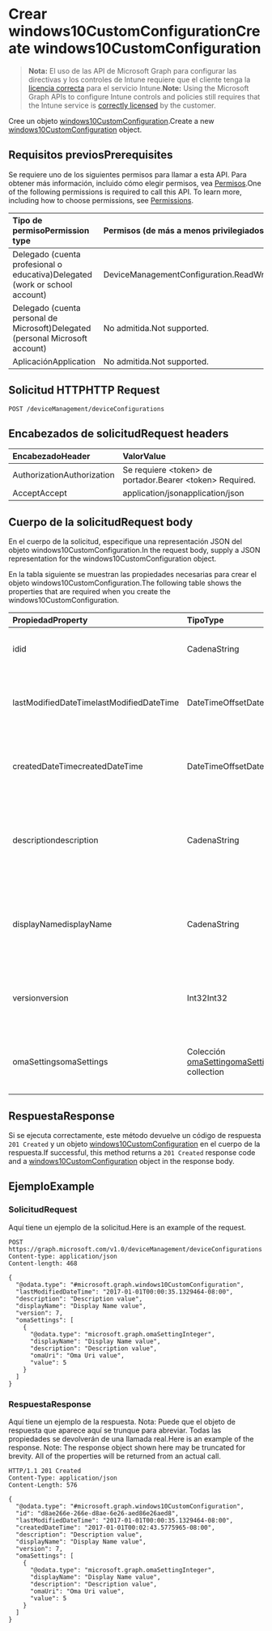 # <a name="create-windows10customconfiguration"></a><span data-ttu-id="05d22-101">Crear windows10CustomConfiguration</span><span class="sxs-lookup"><span data-stu-id="05d22-101">Create windows10CustomConfiguration</span></span>

> <span data-ttu-id="05d22-102">**Nota:** El uso de las API de Microsoft Graph para configurar las directivas y los controles de Intune requiere que el cliente tenga la [licencia correcta](https://go.microsoft.com/fwlink/?linkid=839381) para el servicio Intune.</span><span class="sxs-lookup"><span data-stu-id="05d22-102">**Note:** Using the Microsoft Graph APIs to configure Intune controls and policies still requires that the Intune service is [correctly licensed](https://go.microsoft.com/fwlink/?linkid=839381) by the customer.</span></span>

<span data-ttu-id="05d22-103">Cree un objeto [windows10CustomConfiguration](../resources/intune_deviceconfig_windows10customconfiguration.md).</span><span class="sxs-lookup"><span data-stu-id="05d22-103">Create a new [windows10CustomConfiguration](../resources/intune_deviceconfig_windows10customconfiguration.md) object.</span></span>
## <a name="prerequisites"></a><span data-ttu-id="05d22-104">Requisitos previos</span><span class="sxs-lookup"><span data-stu-id="05d22-104">Prerequisites</span></span>
<span data-ttu-id="05d22-p101">Se requiere uno de los siguientes permisos para llamar a esta API. Para obtener más información, incluido cómo elegir permisos, vea [Permisos](../../../concepts/permissions_reference.md).</span><span class="sxs-lookup"><span data-stu-id="05d22-p101">One of the following permissions is required to call this API. To learn more, including how to choose permissions, see [Permissions](../../../concepts/permissions_reference.md).</span></span>

|<span data-ttu-id="05d22-107">Tipo de permiso</span><span class="sxs-lookup"><span data-stu-id="05d22-107">Permission type</span></span>|<span data-ttu-id="05d22-108">Permisos (de más a menos privilegiados)</span><span class="sxs-lookup"><span data-stu-id="05d22-108">Permissions (from most to least privileged)</span></span>|
|:---|:---|
|<span data-ttu-id="05d22-109">Delegado (cuenta profesional o educativa)</span><span class="sxs-lookup"><span data-stu-id="05d22-109">Delegated (work or school account)</span></span>|<span data-ttu-id="05d22-110">DeviceManagementConfiguration.ReadWrite.All</span><span class="sxs-lookup"><span data-stu-id="05d22-110">DeviceManagementConfiguration.ReadWrite.All</span></span>|
|<span data-ttu-id="05d22-111">Delegado (cuenta personal de Microsoft)</span><span class="sxs-lookup"><span data-stu-id="05d22-111">Delegated (personal Microsoft account)</span></span>|<span data-ttu-id="05d22-112">No admitida.</span><span class="sxs-lookup"><span data-stu-id="05d22-112">Not supported.</span></span>|
|<span data-ttu-id="05d22-113">Aplicación</span><span class="sxs-lookup"><span data-stu-id="05d22-113">Application</span></span>|<span data-ttu-id="05d22-114">No admitida.</span><span class="sxs-lookup"><span data-stu-id="05d22-114">Not supported.</span></span>|

## <a name="http-request"></a><span data-ttu-id="05d22-115">Solicitud HTTP</span><span class="sxs-lookup"><span data-stu-id="05d22-115">HTTP Request</span></span>
<!-- {
  "blockType": "ignored"
}
-->
``` http
POST /deviceManagement/deviceConfigurations
```

## <a name="request-headers"></a><span data-ttu-id="05d22-116">Encabezados de solicitud</span><span class="sxs-lookup"><span data-stu-id="05d22-116">Request headers</span></span>
|<span data-ttu-id="05d22-117">Encabezado</span><span class="sxs-lookup"><span data-stu-id="05d22-117">Header</span></span>|<span data-ttu-id="05d22-118">Valor</span><span class="sxs-lookup"><span data-stu-id="05d22-118">Value</span></span>|
|:---|:---|
|<span data-ttu-id="05d22-119">Authorization</span><span class="sxs-lookup"><span data-stu-id="05d22-119">Authorization</span></span>|<span data-ttu-id="05d22-120">Se requiere &lt;token&gt; de portador.</span><span class="sxs-lookup"><span data-stu-id="05d22-120">Bearer &lt;token&gt; Required.</span></span>|
|<span data-ttu-id="05d22-121">Accept</span><span class="sxs-lookup"><span data-stu-id="05d22-121">Accept</span></span>|<span data-ttu-id="05d22-122">application/json</span><span class="sxs-lookup"><span data-stu-id="05d22-122">application/json</span></span>|

## <a name="request-body"></a><span data-ttu-id="05d22-123">Cuerpo de la solicitud</span><span class="sxs-lookup"><span data-stu-id="05d22-123">Request body</span></span>
<span data-ttu-id="05d22-124">En el cuerpo de la solicitud, especifique una representación JSON del objeto windows10CustomConfiguration.</span><span class="sxs-lookup"><span data-stu-id="05d22-124">In the request body, supply a JSON representation for the windows10CustomConfiguration object.</span></span>

<span data-ttu-id="05d22-125">En la tabla siguiente se muestran las propiedades necesarias para crear el objeto windows10CustomConfiguration.</span><span class="sxs-lookup"><span data-stu-id="05d22-125">The following table shows the properties that are required when you create the windows10CustomConfiguration.</span></span>

|<span data-ttu-id="05d22-126">Propiedad</span><span class="sxs-lookup"><span data-stu-id="05d22-126">Property</span></span>|<span data-ttu-id="05d22-127">Tipo</span><span class="sxs-lookup"><span data-stu-id="05d22-127">Type</span></span>|<span data-ttu-id="05d22-128">Descripción</span><span class="sxs-lookup"><span data-stu-id="05d22-128">Description</span></span>|
|:---|:---|:---|
|<span data-ttu-id="05d22-129">id</span><span class="sxs-lookup"><span data-stu-id="05d22-129">id</span></span>|<span data-ttu-id="05d22-130">Cadena</span><span class="sxs-lookup"><span data-stu-id="05d22-130">String</span></span>|<span data-ttu-id="05d22-131">Clave de la entidad.</span><span class="sxs-lookup"><span data-stu-id="05d22-131">Key of the entity.</span></span> <span data-ttu-id="05d22-132">Heredado de [deviceConfiguration](../resources/intune_deviceconfig_deviceconfiguration.md)</span><span class="sxs-lookup"><span data-stu-id="05d22-132">Inherited from [deviceConfiguration](../resources/intune_deviceconfig_deviceconfiguration.md)</span></span>|
|<span data-ttu-id="05d22-133">lastModifiedDateTime</span><span class="sxs-lookup"><span data-stu-id="05d22-133">lastModifiedDateTime</span></span>|<span data-ttu-id="05d22-134">DateTimeOffset</span><span class="sxs-lookup"><span data-stu-id="05d22-134">DateTimeOffset</span></span>|<span data-ttu-id="05d22-135">Fecha y hora en la que se modificó el objeto por última vez.</span><span class="sxs-lookup"><span data-stu-id="05d22-135">DateTime the object was last modified.</span></span> <span data-ttu-id="05d22-136">Heredado de [deviceConfiguration](../resources/intune_deviceconfig_deviceconfiguration.md)</span><span class="sxs-lookup"><span data-stu-id="05d22-136">Inherited from [deviceConfiguration](../resources/intune_deviceconfig_deviceconfiguration.md)</span></span>|
|<span data-ttu-id="05d22-137">createdDateTime</span><span class="sxs-lookup"><span data-stu-id="05d22-137">createdDateTime</span></span>|<span data-ttu-id="05d22-138">DateTimeOffset</span><span class="sxs-lookup"><span data-stu-id="05d22-138">DateTimeOffset</span></span>|<span data-ttu-id="05d22-139">Fecha y hora en la que se creó el objeto.</span><span class="sxs-lookup"><span data-stu-id="05d22-139">DateTime the object was created.</span></span> <span data-ttu-id="05d22-140">Heredado de [deviceConfiguration](../resources/intune_deviceconfig_deviceconfiguration.md)</span><span class="sxs-lookup"><span data-stu-id="05d22-140">Inherited from [deviceConfiguration](../resources/intune_deviceconfig_deviceconfiguration.md)</span></span>|
|<span data-ttu-id="05d22-141">description</span><span class="sxs-lookup"><span data-stu-id="05d22-141">description</span></span>|<span data-ttu-id="05d22-142">Cadena</span><span class="sxs-lookup"><span data-stu-id="05d22-142">String</span></span>|<span data-ttu-id="05d22-143">Descripción proporcionada por el administrador de la configuración del dispositivo.</span><span class="sxs-lookup"><span data-stu-id="05d22-143">Admin provided description of the Device Configuration.</span></span> <span data-ttu-id="05d22-144">Heredado de [deviceConfiguration](../resources/intune_deviceconfig_deviceconfiguration.md)</span><span class="sxs-lookup"><span data-stu-id="05d22-144">Inherited from [deviceConfiguration](../resources/intune_deviceconfig_deviceconfiguration.md)</span></span>|
|<span data-ttu-id="05d22-145">displayName</span><span class="sxs-lookup"><span data-stu-id="05d22-145">displayName</span></span>|<span data-ttu-id="05d22-146">Cadena</span><span class="sxs-lookup"><span data-stu-id="05d22-146">String</span></span>|<span data-ttu-id="05d22-147">Nombre proporcionado por el administrador de la configuración del dispositivo.</span><span class="sxs-lookup"><span data-stu-id="05d22-147">Admin provided name of the device configuration.</span></span> <span data-ttu-id="05d22-148">Heredado de [deviceConfiguration](../resources/intune_deviceconfig_deviceconfiguration.md)</span><span class="sxs-lookup"><span data-stu-id="05d22-148">Inherited from [deviceConfiguration](../resources/intune_deviceconfig_deviceconfiguration.md)</span></span>|
|<span data-ttu-id="05d22-149">version</span><span class="sxs-lookup"><span data-stu-id="05d22-149">version</span></span>|<span data-ttu-id="05d22-150">Int32</span><span class="sxs-lookup"><span data-stu-id="05d22-150">Int32</span></span>|<span data-ttu-id="05d22-151">Versión de la configuración del dispositivo.</span><span class="sxs-lookup"><span data-stu-id="05d22-151">Version of the device configuration.</span></span> <span data-ttu-id="05d22-152">Heredado de [deviceConfiguration](../resources/intune_deviceconfig_deviceconfiguration.md)</span><span class="sxs-lookup"><span data-stu-id="05d22-152">Inherited from [deviceConfiguration](../resources/intune_deviceconfig_deviceconfiguration.md)</span></span>|
|<span data-ttu-id="05d22-153">omaSettings</span><span class="sxs-lookup"><span data-stu-id="05d22-153">omaSettings</span></span>|<span data-ttu-id="05d22-154">Colección [omaSetting](../resources/intune_deviceconfig_omasetting.md)</span><span class="sxs-lookup"><span data-stu-id="05d22-154">[omaSetting](../resources/intune_deviceconfig_omasetting.md) collection</span></span>|<span data-ttu-id="05d22-155">Configuración de OMA.</span><span class="sxs-lookup"><span data-stu-id="05d22-155">OMA settings.</span></span> <span data-ttu-id="05d22-156">Esta colección puede contener un máximo de 1000 elementos.</span><span class="sxs-lookup"><span data-stu-id="05d22-156">This collection can contain a maximum of 1000 elements.</span></span>|



## <a name="response"></a><span data-ttu-id="05d22-157">Respuesta</span><span class="sxs-lookup"><span data-stu-id="05d22-157">Response</span></span>
<span data-ttu-id="05d22-158">Si se ejecuta correctamente, este método devuelve un código de respuesta `201 Created` y un objeto [windows10CustomConfiguration](../resources/intune_deviceconfig_windows10customconfiguration.md) en el cuerpo de la respuesta.</span><span class="sxs-lookup"><span data-stu-id="05d22-158">If successful, this method returns a `201 Created` response code and a [windows10CustomConfiguration](../resources/intune_deviceconfig_windows10customconfiguration.md) object in the response body.</span></span>

## <a name="example"></a><span data-ttu-id="05d22-159">Ejemplo</span><span class="sxs-lookup"><span data-stu-id="05d22-159">Example</span></span>
### <a name="request"></a><span data-ttu-id="05d22-160">Solicitud</span><span class="sxs-lookup"><span data-stu-id="05d22-160">Request</span></span>
<span data-ttu-id="05d22-161">Aquí tiene un ejemplo de la solicitud.</span><span class="sxs-lookup"><span data-stu-id="05d22-161">Here is an example of the request.</span></span>
``` http
POST https://graph.microsoft.com/v1.0/deviceManagement/deviceConfigurations
Content-type: application/json
Content-length: 468

{
  "@odata.type": "#microsoft.graph.windows10CustomConfiguration",
  "lastModifiedDateTime": "2017-01-01T00:00:35.1329464-08:00",
  "description": "Description value",
  "displayName": "Display Name value",
  "version": 7,
  "omaSettings": [
    {
      "@odata.type": "microsoft.graph.omaSettingInteger",
      "displayName": "Display Name value",
      "description": "Description value",
      "omaUri": "Oma Uri value",
      "value": 5
    }
  ]
}
```

### <a name="response"></a><span data-ttu-id="05d22-162">Respuesta</span><span class="sxs-lookup"><span data-stu-id="05d22-162">Response</span></span>
<span data-ttu-id="05d22-p109">Aquí tiene un ejemplo de la respuesta. Nota: Puede que el objeto de respuesta que aparece aquí se trunque para abreviar. Todas las propiedades se devolverán de una llamada real.</span><span class="sxs-lookup"><span data-stu-id="05d22-p109">Here is an example of the response. Note: The response object shown here may be truncated for brevity. All of the properties will be returned from an actual call.</span></span>
``` http
HTTP/1.1 201 Created
Content-Type: application/json
Content-Length: 576

{
  "@odata.type": "#microsoft.graph.windows10CustomConfiguration",
  "id": "d8ae266e-266e-d8ae-6e26-aed86e26aed8",
  "lastModifiedDateTime": "2017-01-01T00:00:35.1329464-08:00",
  "createdDateTime": "2017-01-01T00:02:43.5775965-08:00",
  "description": "Description value",
  "displayName": "Display Name value",
  "version": 7,
  "omaSettings": [
    {
      "@odata.type": "microsoft.graph.omaSettingInteger",
      "displayName": "Display Name value",
      "description": "Description value",
      "omaUri": "Oma Uri value",
      "value": 5
    }
  ]
}
```








